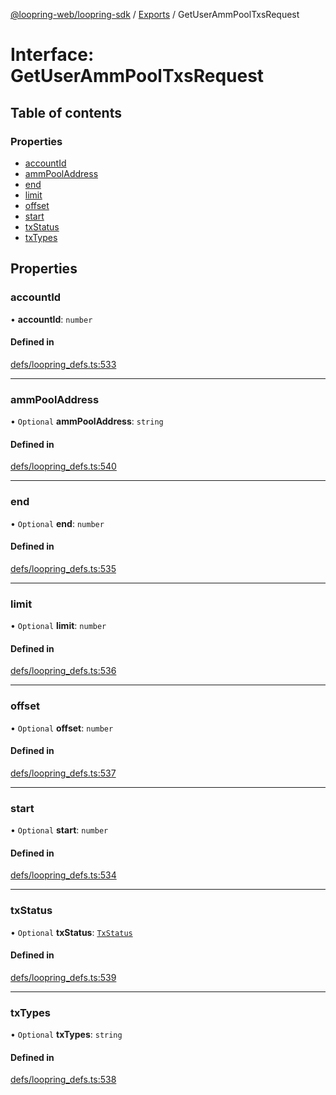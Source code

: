 [@loopring-web/loopring-sdk](../README.md) / [Exports](../modules.md) / GetUserAmmPoolTxsRequest

# Interface: GetUserAmmPoolTxsRequest

## Table of contents

### Properties

- [accountId](GetUserAmmPoolTxsRequest.md#accountid)
- [ammPoolAddress](GetUserAmmPoolTxsRequest.md#ammpooladdress)
- [end](GetUserAmmPoolTxsRequest.md#end)
- [limit](GetUserAmmPoolTxsRequest.md#limit)
- [offset](GetUserAmmPoolTxsRequest.md#offset)
- [start](GetUserAmmPoolTxsRequest.md#start)
- [txStatus](GetUserAmmPoolTxsRequest.md#txstatus)
- [txTypes](GetUserAmmPoolTxsRequest.md#txtypes)

## Properties

### accountId

• **accountId**: `number`

#### Defined in

[defs/loopring_defs.ts:533](https://github.com/Loopring/loopring_sdk/blob/ea87b1c/src/defs/loopring_defs.ts#L533)

___

### ammPoolAddress

• `Optional` **ammPoolAddress**: `string`

#### Defined in

[defs/loopring_defs.ts:540](https://github.com/Loopring/loopring_sdk/blob/ea87b1c/src/defs/loopring_defs.ts#L540)

___

### end

• `Optional` **end**: `number`

#### Defined in

[defs/loopring_defs.ts:535](https://github.com/Loopring/loopring_sdk/blob/ea87b1c/src/defs/loopring_defs.ts#L535)

___

### limit

• `Optional` **limit**: `number`

#### Defined in

[defs/loopring_defs.ts:536](https://github.com/Loopring/loopring_sdk/blob/ea87b1c/src/defs/loopring_defs.ts#L536)

___

### offset

• `Optional` **offset**: `number`

#### Defined in

[defs/loopring_defs.ts:537](https://github.com/Loopring/loopring_sdk/blob/ea87b1c/src/defs/loopring_defs.ts#L537)

___

### start

• `Optional` **start**: `number`

#### Defined in

[defs/loopring_defs.ts:534](https://github.com/Loopring/loopring_sdk/blob/ea87b1c/src/defs/loopring_defs.ts#L534)

___

### txStatus

• `Optional` **txStatus**: [`TxStatus`](../enums/TxStatus.md)

#### Defined in

[defs/loopring_defs.ts:539](https://github.com/Loopring/loopring_sdk/blob/ea87b1c/src/defs/loopring_defs.ts#L539)

___

### txTypes

• `Optional` **txTypes**: `string`

#### Defined in

[defs/loopring_defs.ts:538](https://github.com/Loopring/loopring_sdk/blob/ea87b1c/src/defs/loopring_defs.ts#L538)
